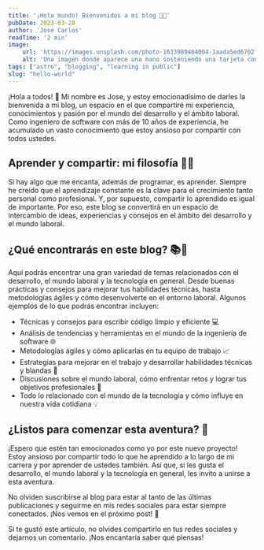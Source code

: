 ```yaml
---
title: '¡Hola mundo! Bienvenidos a mi blog 🎉🚀'
pubDate: 2023-03-28
author: 'José Carlos'
readTime: '2 min'
image:
    url: 'https://images.unsplash.com/photo-1633989464004-1aada5ed6702?ixlib=rb-4.0.3&ixid=MnwxMjA3fDB8MHxwaG90by1wYWdlfHx8fGVufDB8fHx8&auto=format&fit=crop&w=2069&q=80' 
    alt: 'Una imagen donde aparece una mano sosteniendo una tarjeta con el texto "Hello!"'
tags: ["astro", "blogging", "learning in public"]
slug: "hello-world"
---
```


¡Hola a todos! 👋 Mi nombre es Jose, y estoy emocionadísimo de darles la bienvenida a mi blog, un espacio en el que compartiré mi experiencia, conocimientos y pasión por el mundo del desarrollo y el ámbito laboral. Como ingeniero de software con más de 10 años de experiencia, he acumulado un vasto conocimiento que estoy ansioso por compartir con todos ustedes.

## Aprender y compartir: mi filosofía 🧠💡

Si hay algo que me encanta, además de programar, es aprender. Siempre he creído que el aprendizaje constante es la clave para el crecimiento tanto personal como profesional. Y, por supuesto, compartir lo aprendido es igual de importante. Por eso, este blog se convertirá en un espacio de intercambio de ideas, experiencias y consejos en el ámbito del desarrollo y el mundo laboral.

## ¿Qué encontrarás en este blog? 📚🎉

Aquí podrás encontrar una gran variedad de temas relacionados con el desarrollo, el mundo laboral y la tecnología en general. Desde buenas prácticas y consejos para mejorar tus habilidades técnicas, hasta metodologías ágiles y cómo desenvolverte en el entorno laboral. Algunos ejemplos de lo que podrás encontrar incluyen:

- Técnicas y consejos para escribir código limpio y eficiente 💻
- Análisis de tendencias y herramientas en el mundo de la ingeniería de software 🌐
- Metodologías ágiles y cómo aplicarlas en tu equipo de trabajo 📈
- Estrategias para mejorar en el trabajo y desarrollar habilidades técnicas y blandas 🚀
- Discusiones sobre el mundo laboral, cómo enfrentar retos y lograr tus objetivos profesionales 🎯
- Todo lo relacionado con el mundo de la tecnología y cómo influye en nuestra vida cotidiana 💡

## ¿Listos para comenzar esta aventura? 🚀

¡Espero que estén tan emocionados como yo por este nuevo proyecto! Estoy ansioso por compartir todo lo que he aprendido a lo largo de mi carrera y por aprender de ustedes también. Así que, si les gusta el desarrollo, el mundo laboral y la tecnología en general, les invito a unirse a esta aventura.

No olviden suscribirse al blog para estar al tanto de las últimas publicaciones y seguirme en mis redes sociales para estar siempre conectados. ¡Nos vemos en el próximo post! 🙌

Si te gustó este artículo, no olvides compartirlo en tus redes sociales y dejarnos un comentario. ¡Nos encantaría saber qué piensas!
